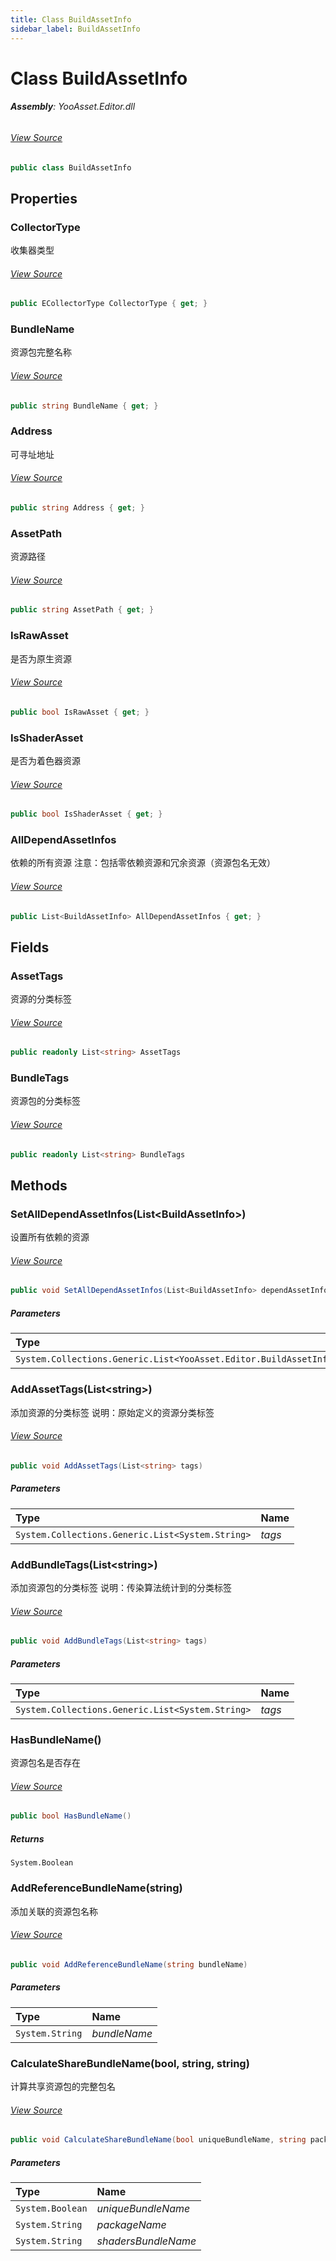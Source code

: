 ```yaml
---
title: Class BuildAssetInfo
sidebar_label: BuildAssetInfo
---
```

# Class BuildAssetInfo


###### **Assembly**: YooAsset.Editor.dll
###### [View Source](https://github.com/tuyoogame/YooAsset/blob/main/Assets/YooAsset/Editor/AssetBundleBuilder/BuildAssetInfo.cs#L8)
```csharp title="Declaration"
public class BuildAssetInfo
```
## Properties
### CollectorType
收集器类型
###### [View Source](https://github.com/tuyoogame/YooAsset/blob/main/Assets/YooAsset/Editor/AssetBundleBuilder/BuildAssetInfo.cs#L16)
```csharp title="Declaration"
public ECollectorType CollectorType { get; }
```
### BundleName
资源包完整名称
###### [View Source](https://github.com/tuyoogame/YooAsset/blob/main/Assets/YooAsset/Editor/AssetBundleBuilder/BuildAssetInfo.cs#L21)
```csharp title="Declaration"
public string BundleName { get; }
```
### Address
可寻址地址
###### [View Source](https://github.com/tuyoogame/YooAsset/blob/main/Assets/YooAsset/Editor/AssetBundleBuilder/BuildAssetInfo.cs#L26)
```csharp title="Declaration"
public string Address { get; }
```
### AssetPath
资源路径
###### [View Source](https://github.com/tuyoogame/YooAsset/blob/main/Assets/YooAsset/Editor/AssetBundleBuilder/BuildAssetInfo.cs#L31)
```csharp title="Declaration"
public string AssetPath { get; }
```
### IsRawAsset
是否为原生资源
###### [View Source](https://github.com/tuyoogame/YooAsset/blob/main/Assets/YooAsset/Editor/AssetBundleBuilder/BuildAssetInfo.cs#L36)
```csharp title="Declaration"
public bool IsRawAsset { get; }
```
### IsShaderAsset
是否为着色器资源
###### [View Source](https://github.com/tuyoogame/YooAsset/blob/main/Assets/YooAsset/Editor/AssetBundleBuilder/BuildAssetInfo.cs#L41)
```csharp title="Declaration"
public bool IsShaderAsset { get; }
```
### AllDependAssetInfos
依赖的所有资源
注意：包括零依赖资源和冗余资源（资源包名无效）
###### [View Source](https://github.com/tuyoogame/YooAsset/blob/main/Assets/YooAsset/Editor/AssetBundleBuilder/BuildAssetInfo.cs#L57)
```csharp title="Declaration"
public List<BuildAssetInfo> AllDependAssetInfos { get; }
```
## Fields
### AssetTags
资源的分类标签
###### [View Source](https://github.com/tuyoogame/YooAsset/blob/main/Assets/YooAsset/Editor/AssetBundleBuilder/BuildAssetInfo.cs#L46)
```csharp title="Declaration"
public readonly List<string> AssetTags
```
### BundleTags
资源包的分类标签
###### [View Source](https://github.com/tuyoogame/YooAsset/blob/main/Assets/YooAsset/Editor/AssetBundleBuilder/BuildAssetInfo.cs#L51)
```csharp title="Declaration"
public readonly List<string> BundleTags
```
## Methods
### SetAllDependAssetInfos(List&lt;BuildAssetInfo&gt;)
设置所有依赖的资源
###### [View Source](https://github.com/tuyoogame/YooAsset/blob/main/Assets/YooAsset/Editor/AssetBundleBuilder/BuildAssetInfo.cs#L92)
```csharp title="Declaration"
public void SetAllDependAssetInfos(List<BuildAssetInfo> dependAssetInfos)
```

##### Parameters

| Type | Name |
|:--- |:--- |
| `System.Collections.Generic.List<YooAsset.Editor.BuildAssetInfo>` | *dependAssetInfos* |

### AddAssetTags(List&lt;string&gt;)
添加资源的分类标签
说明：原始定义的资源分类标签
###### [View Source](https://github.com/tuyoogame/YooAsset/blob/main/Assets/YooAsset/Editor/AssetBundleBuilder/BuildAssetInfo.cs#L104)
```csharp title="Declaration"
public void AddAssetTags(List<string> tags)
```

##### Parameters

| Type | Name |
|:--- |:--- |
| `System.Collections.Generic.List<System.String>` | *tags* |

### AddBundleTags(List&lt;string&gt;)
添加资源包的分类标签
说明：传染算法统计到的分类标签
###### [View Source](https://github.com/tuyoogame/YooAsset/blob/main/Assets/YooAsset/Editor/AssetBundleBuilder/BuildAssetInfo.cs#L123)
```csharp title="Declaration"
public void AddBundleTags(List<string> tags)
```

##### Parameters

| Type | Name |
|:--- |:--- |
| `System.Collections.Generic.List<System.String>` | *tags* |

### HasBundleName()
资源包名是否存在
###### [View Source](https://github.com/tuyoogame/YooAsset/blob/main/Assets/YooAsset/Editor/AssetBundleBuilder/BuildAssetInfo.cs#L137)
```csharp title="Declaration"
public bool HasBundleName()
```

##### Returns

`System.Boolean`
### AddReferenceBundleName(string)
添加关联的资源包名称
###### [View Source](https://github.com/tuyoogame/YooAsset/blob/main/Assets/YooAsset/Editor/AssetBundleBuilder/BuildAssetInfo.cs#L148)
```csharp title="Declaration"
public void AddReferenceBundleName(string bundleName)
```

##### Parameters

| Type | Name |
|:--- |:--- |
| `System.String` | *bundleName* |

### CalculateShareBundleName(bool, string, string)
计算共享资源包的完整包名
###### [View Source](https://github.com/tuyoogame/YooAsset/blob/main/Assets/YooAsset/Editor/AssetBundleBuilder/BuildAssetInfo.cs#L160)
```csharp title="Declaration"
public void CalculateShareBundleName(bool uniqueBundleName, string packageName, string shadersBundleName)
```

##### Parameters

| Type | Name |
|:--- |:--- |
| `System.Boolean` | *uniqueBundleName* |
| `System.String` | *packageName* |
| `System.String` | *shadersBundleName* |

